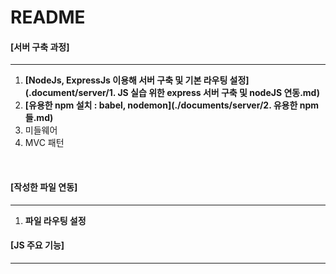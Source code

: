 # README

#### [서버 구축 과정]

----

1. **[NodeJs, ExpressJs 이용해 서버 구축 및 기본 라우팅 설정](.document/server/1. JS 실습 위한 express 서버 구축 및 nodeJS 연동.md)**
2. **[유용한 npm 설치 : babel, nodemon](./documents/server/2. 유용한 npm들.md)**
3. 미들웨어
4. MVC 패턴

<br>

#### [작성한 파일 연동]

----

1. **파일 라우팅 설정**

   

#### [JS 주요 기능]

----

